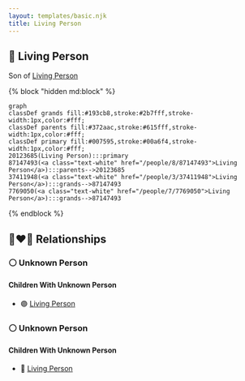 ```yaml
---
layout: templates/basic.njk
title: Living Person
---
```

## 🔵 Living Person

Son of [Living Person](/people/8/87147493)

{% block "hidden md:block" %}
```mermaid
graph
classDef grands fill:#193cb8,stroke:#2b7fff,stroke-width:1px,color:#fff;
classDef parents fill:#372aac,stroke:#615fff,stroke-width:1px,color:#fff;
classDef primary fill:#007595,stroke:#00a6f4,stroke-width:1px,color:#fff;
20123685(Living Person):::primary
87147493(<a class="text-white" href="/people/8/87147493">Living Person</a>):::parents-->20123685
37411948(<a class="text-white" href="/people/3/37411948">Living Person</a>):::grands-->87147493
7769050(<a class="text-white" href="/people/7/7769050">Living Person</a>):::grands-->87147493
```
{% endblock %}

## 👩‍❤️‍👨 Relationships

### ⚪ Unknown Person

#### Children With Unknown Person
* 🟣 [Living Person](/people/6/64683164)
### ⚪ Unknown Person

#### Children With Unknown Person
* 🔵 [Living Person](/people/9/98903698)
